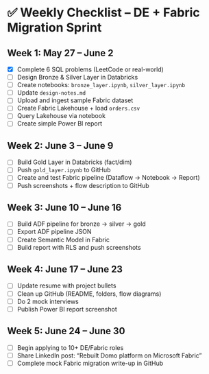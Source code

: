 # ✅ Weekly Checklist – DE + Fabric Migration Sprint

## Week 1: May 27 – June 2
- [x] Complete 6 SQL problems (LeetCode or real-world)
- [ ] Design Bronze & Silver Layer in Databricks
- [ ] Create notebooks: `bronze_layer.ipynb`, `silver_layer.ipynb`
- [ ] Update `design-notes.md`
- [ ] Upload and ingest sample Fabric dataset
- [ ] Create Fabric Lakehouse + load `orders.csv`
- [ ] Query Lakehouse via notebook
- [ ] Create simple Power BI report

## Week 2: June 3 – June 9
- [ ] Build Gold Layer in Databricks (fact/dim)
- [ ] Push `gold_layer.ipynb` to GitHub
- [ ] Create and test Fabric pipeline (Dataflow → Notebook → Report)
- [ ] Push screenshots + flow description to GitHub

## Week 3: June 10 – June 16
- [ ] Build ADF pipeline for bronze → silver → gold
- [ ] Export ADF pipeline JSON
- [ ] Create Semantic Model in Fabric
- [ ] Build report with RLS and push screenshots

## Week 4: June 17 – June 23
- [ ] Update resume with project bullets
- [ ] Clean up GitHub (README, folders, flow diagrams)
- [ ] Do 2 mock interviews
- [ ] Publish Power BI report screenshot

## Week 5: June 24 – June 30
- [ ] Begin applying to 10+ DE/Fabric roles
- [ ] Share LinkedIn post: “Rebuilt Domo platform on Microsoft Fabric”
- [ ] Complete mock Fabric migration write-up in GitHub
